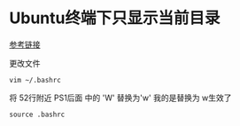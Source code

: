 # Ubuntu终端下只显示当前目录

[参考链接](https://blog.csdn.net/five0918/article/details/53940508)

更改文件

```
vim ~/.bashrc
```

将 52行附近  PS1后面 中的 'W' 替换为'w' 我的是替换为 w生效了

```
source .bashrc
```

